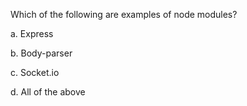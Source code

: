Which of the following are examples of node modules?

a. Express

b. Body-parser

c. Socket.io

d. All of the above

